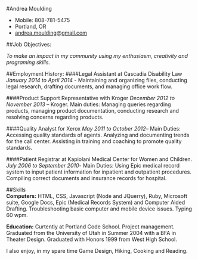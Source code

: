 #Andrea Moulding
- Mobile: 808-781-5475
- Portland, OR
- andrea.moulding@gmail.com

##Job Objectives:

*To make an impact in my community using my enthusiasm, creativity and programing skills.*

##Employment History:
####Legal Assistant at Cascadia Disability Law
*January 2014 to April 2014* - Maintaining and organizing files, conducting legal research, drafting documents, and managing office work flow.

####Product Support Representative with Kroger
*December 2012 to November 2013* – Kroger. Main duties: Managing queries regarding products, managing product documentation, conducting research and resolving concerns regarding products. 

####Quality Analyst for Xerox
*May 2011 to October 2012*– Main Duties: Accessing quality standards of agents. Analyzing and documenting trends for the call center. Assisting in training and coaching to promote quality standards.

####Patient Registrar at Kapiolani Medical Center for Women and Children. 
*July 2006 to September 2010*- Main Duties: Using Epic medical record system to input patient information for inpatient and outpatient procedures. Compiling correct documents and insurance records for hospital.

##Skills  
**Computers:** HTML, CSS, Javascript (Node and JQuerry), Ruby, Microsoft suite, Google Docs, Epic (Medical Records System) and Computer Aided Drafting. Troubleshooting basic computer and mobile device issues. Typing 60 wpm. 
   
**Education:** Curtently at Portland Code School.	Project management. Graduated from the University of Utah in Summer 2004 with a BFA in Theater Design. Graduated with Honors 1999 from West High School. 

I also enjoy, in my spare time Game Design, Hiking, Cooking and Reading.	 
